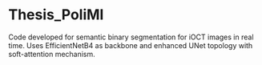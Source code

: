 # Thesis_PoliMI
Code developed for semantic binary segmentation for iOCT images in real time. Uses EfficientNetB4 as backbone and enhanced UNet topology with soft-attention mechanism.
